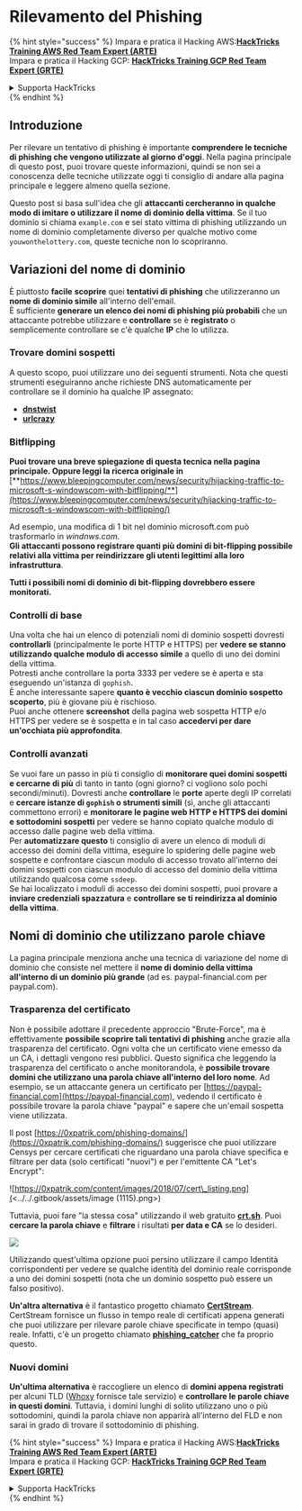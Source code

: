 # Rilevamento del Phishing

{% hint style="success" %}
Impara e pratica il Hacking AWS:<img src="/.gitbook/assets/arte.png" alt="" data-size="line">[**HackTricks Training AWS Red Team Expert (ARTE)**](https://training.hacktricks.xyz/courses/arte)<img src="/.gitbook/assets/arte.png" alt="" data-size="line">\
Impara e pratica il Hacking GCP: <img src="/.gitbook/assets/grte.png" alt="" data-size="line">[**HackTricks Training GCP Red Team Expert (GRTE)**<img src="/.gitbook/assets/grte.png" alt="" data-size="line">](https://training.hacktricks.xyz/courses/grte)

<details>

<summary>Supporta HackTricks</summary>

* Controlla i [**piani di abbonamento**](https://github.com/sponsors/carlospolop)!
* **Unisciti al** 💬 [**gruppo Discord**](https://discord.gg/hRep4RUj7f) o al [**gruppo telegram**](https://t.me/peass) o **seguici** su **Twitter** 🐦 [**@hacktricks\_live**](https://twitter.com/hacktricks\_live)**.**
* **Condividi trucchi di hacking inviando PR ai** [**HackTricks**](https://github.com/carlospolop/hacktricks) e [**HackTricks Cloud**](https://github.com/carlospolop/hacktricks-cloud) repos di github.

</details>
{% endhint %}

## Introduzione

Per rilevare un tentativo di phishing è importante **comprendere le tecniche di phishing che vengono utilizzate al giorno d'oggi**. Nella pagina principale di questo post, puoi trovare queste informazioni, quindi se non sei a conoscenza delle tecniche utilizzate oggi ti consiglio di andare alla pagina principale e leggere almeno quella sezione.

Questo post si basa sull'idea che gli **attaccanti cercheranno in qualche modo di imitare o utilizzare il nome di dominio della vittima**. Se il tuo dominio si chiama `example.com` e sei stato vittima di phishing utilizzando un nome di dominio completamente diverso per qualche motivo come `youwonthelottery.com`, queste tecniche non lo scopriranno.

## Variazioni del nome di dominio

È piuttosto **facile** **scoprire** quei **tentativi di phishing** che utilizzeranno un **nome di dominio simile** all'interno dell'email.\
È sufficiente **generare un elenco dei nomi di phishing più probabili** che un attaccante potrebbe utilizzare e **controllare** se è **registrato** o semplicemente controllare se c'è qualche **IP** che lo utilizza.

### Trovare domini sospetti

A questo scopo, puoi utilizzare uno dei seguenti strumenti. Nota che questi strumenti eseguiranno anche richieste DNS automaticamente per controllare se il dominio ha qualche IP assegnato:

* [**dnstwist**](https://github.com/elceef/dnstwist)
* [**urlcrazy**](https://github.com/urbanadventurer/urlcrazy)

### Bitflipping

**Puoi trovare una breve spiegazione di questa tecnica nella pagina principale. Oppure leggi la ricerca originale in** [**https://www.bleepingcomputer.com/news/security/hijacking-traffic-to-microsoft-s-windowscom-with-bitflipping/**](https://www.bleepingcomputer.com/news/security/hijacking-traffic-to-microsoft-s-windowscom-with-bitflipping/)

Ad esempio, una modifica di 1 bit nel dominio microsoft.com può trasformarlo in _windnws.com._\
**Gli attaccanti possono registrare quanti più domini di bit-flipping possibile relativi alla vittima per reindirizzare gli utenti legittimi alla loro infrastruttura**.

**Tutti i possibili nomi di dominio di bit-flipping dovrebbero essere monitorati.**

### Controlli di base

Una volta che hai un elenco di potenziali nomi di dominio sospetti dovresti **controllarli** (principalmente le porte HTTP e HTTPS) per **vedere se stanno utilizzando qualche modulo di accesso simile** a quello di uno dei domini della vittima.\
Potresti anche controllare la porta 3333 per vedere se è aperta e sta eseguendo un'istanza di `gophish`.\
È anche interessante sapere **quanto è vecchio ciascun dominio sospetto scoperto**, più è giovane più è rischioso.\
Puoi anche ottenere **screenshot** della pagina web sospetta HTTP e/o HTTPS per vedere se è sospetta e in tal caso **accedervi per dare un'occhiata più approfondita**.

### Controlli avanzati

Se vuoi fare un passo in più ti consiglio di **monitorare quei domini sospetti e cercarne di più** di tanto in tanto (ogni giorno? ci vogliono solo pochi secondi/minuti). Dovresti anche **controllare** le **porte** aperte degli IP correlati e **cercare istanze di `gophish` o strumenti simili** (sì, anche gli attaccanti commettono errori) e **monitorare le pagine web HTTP e HTTPS dei domini e sottodomini sospetti** per vedere se hanno copiato qualche modulo di accesso dalle pagine web della vittima.\
Per **automatizzare questo** ti consiglio di avere un elenco di moduli di accesso dei domini della vittima, eseguire lo spidering delle pagine web sospette e confrontare ciascun modulo di accesso trovato all'interno dei domini sospetti con ciascun modulo di accesso del dominio della vittima utilizzando qualcosa come `ssdeep`.\
Se hai localizzato i moduli di accesso dei domini sospetti, puoi provare a **inviare credenziali spazzatura** e **controllare se ti reindirizza al dominio della vittima**.

## Nomi di dominio che utilizzano parole chiave

La pagina principale menziona anche una tecnica di variazione del nome di dominio che consiste nel mettere il **nome di dominio della vittima all'interno di un dominio più grande** (ad es. paypal-financial.com per paypal.com).

### Trasparenza del certificato

Non è possibile adottare il precedente approccio "Brute-Force", ma è effettivamente **possibile scoprire tali tentativi di phishing** anche grazie alla trasparenza del certificato. Ogni volta che un certificato viene emesso da un CA, i dettagli vengono resi pubblici. Questo significa che leggendo la trasparenza del certificato o anche monitorandola, è **possibile trovare domini che utilizzano una parola chiave all'interno del loro nome**. Ad esempio, se un attaccante genera un certificato per [https://paypal-financial.com](https://paypal-financial.com), vedendo il certificato è possibile trovare la parola chiave "paypal" e sapere che un'email sospetta viene utilizzata.

Il post [https://0xpatrik.com/phishing-domains/](https://0xpatrik.com/phishing-domains/) suggerisce che puoi utilizzare Censys per cercare certificati che riguardano una parola chiave specifica e filtrare per data (solo certificati "nuovi") e per l'emittente CA "Let's Encrypt":

![https://0xpatrik.com/content/images/2018/07/cert\_listing.png](<../../.gitbook/assets/image (1115).png>)

Tuttavia, puoi fare "la stessa cosa" utilizzando il web gratuito [**crt.sh**](https://crt.sh). Puoi **cercare la parola chiave** e **filtrare** i risultati **per data e CA** se lo desideri.

![](<../../.gitbook/assets/image (519).png>)

Utilizzando quest'ultima opzione puoi persino utilizzare il campo Identità corrispondenti per vedere se qualche identità del dominio reale corrisponde a uno dei domini sospetti (nota che un dominio sospetto può essere un falso positivo).

**Un'altra alternativa** è il fantastico progetto chiamato [**CertStream**](https://medium.com/cali-dog-security/introducing-certstream-3fc13bb98067). CertStream fornisce un flusso in tempo reale di certificati appena generati che puoi utilizzare per rilevare parole chiave specificate in tempo (quasi) reale. Infatti, c'è un progetto chiamato [**phishing\_catcher**](https://github.com/x0rz/phishing\_catcher) che fa proprio questo.

### **Nuovi domini**

**Un'ultima alternativa** è raccogliere un elenco di **domini appena registrati** per alcuni TLD ([Whoxy](https://www.whoxy.com/newly-registered-domains/) fornisce tale servizio) e **controllare le parole chiave in questi domini**. Tuttavia, i domini lunghi di solito utilizzano uno o più sottodomini, quindi la parola chiave non apparirà all'interno del FLD e non sarai in grado di trovare il sottodominio di phishing.

{% hint style="success" %}
Impara e pratica il Hacking AWS:<img src="/.gitbook/assets/arte.png" alt="" data-size="line">[**HackTricks Training AWS Red Team Expert (ARTE)**](https://training.hacktricks.xyz/courses/arte)<img src="/.gitbook/assets/arte.png" alt="" data-size="line">\
Impara e pratica il Hacking GCP: <img src="/.gitbook/assets/grte.png" alt="" data-size="line">[**HackTricks Training GCP Red Team Expert (GRTE)**<img src="/.gitbook/assets/grte.png" alt="" data-size="line">](https://training.hacktricks.xyz/courses/grte)

<details>

<summary>Supporta HackTricks</summary>

* Controlla i [**piani di abbonamento**](https://github.com/sponsors/carlospolop)!
* **Unisciti al** 💬 [**gruppo Discord**](https://discord.gg/hRep4RUj7f) o al [**gruppo telegram**](https://t.me/peass) o **seguici** su **Twitter** 🐦 [**@hacktricks\_live**](https://twitter.com/hacktricks\_live)**.**
* **Condividi trucchi di hacking inviando PR ai** [**HackTricks**](https://github.com/carlospolop/hacktricks) e [**HackTricks Cloud**](https://github.com/carlospolop/hacktricks-cloud) repos di github.

</details>
{% endhint %}

